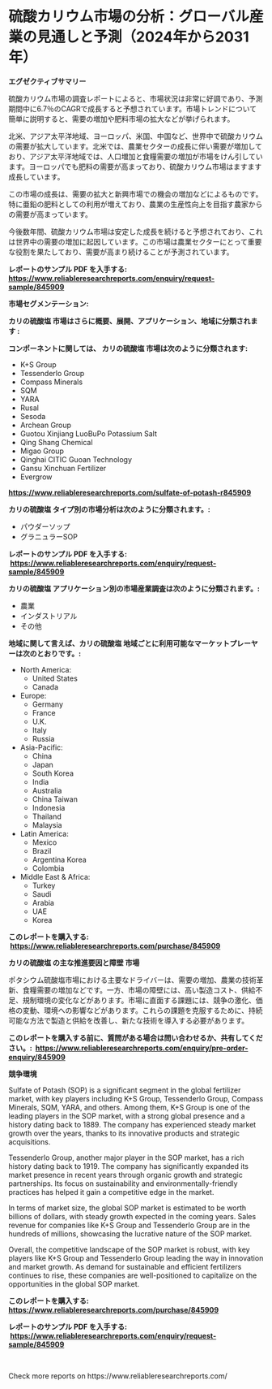 <p><h1>硫酸カリウム市場の分析：グローバル産業の見通しと予測（2024年から2031年）</h1></p><p><strong>エグゼクティブサマリー</strong></p>
<p><p>硫酸カリウム市場の調査レポートによると、市場状況は非常に好調であり、予測期間中に6.7％のCAGRで成長すると予想されています。市場トレンドについて簡単に説明すると、需要の増加や肥料市場の拡大などが挙げられます。 </p><p>北米、アジア太平洋地域、ヨーロッパ、米国、中国など、世界中で硫酸カリウムの需要が拡大しています。北米では、農業セクターの成長に伴い需要が増加しており、アジア太平洋地域では、人口増加と食糧需要の増加が市場をけん引しています。ヨーロッパでも肥料の需要が高まっており、硫酸カリウム市場はますます成長しています。 </p><p>この市場の成長は、需要の拡大と新興市場での機会の増加などによるものです。特に亜鉛の肥料としての利用が増えており、農業の生産性向上を目指す農家からの需要が高まっています。 </p><p>今後数年間、硫酸カリウム市場は安定した成長を続けると予想されており、これは世界中の需要の増加に起因しています。この市場は農業セクターにとって重要な役割を果たしており、需要が高まり続けることが予測されています。</p></p>
<p><strong>レポートのサンプル PDF を入手する: <a href="https://www.reliableresearchreports.com/enquiry/request-sample/845909">https://www.reliableresearchreports.com/enquiry/request-sample/845909</a></strong></p>
<p><strong>市場セグメンテーション:</strong></p>
<p><strong> カリの硫酸塩 市場はさらに概要、展開、アプリケーション、地域に分類されます :</strong></p>
<p><strong>コンポーネントに関しては、 カリの硫酸塩 市場は次のように分類されます: &nbsp;</strong></p>
<p><ul><li>K+S Group</li><li>Tessenderlo Group</li><li>Compass Minerals</li><li>SQM</li><li>YARA</li><li>Rusal</li><li>Sesoda</li><li>Archean Group</li><li>Guotou Xinjiang LuoBuPo Potassium Salt</li><li>Qing Shang Chemical</li><li>Migao Group</li><li>Qinghai CITIC Guoan Technology</li><li>Gansu Xinchuan Fertilizer</li><li>Evergrow</li></ul></p>
<p><strong><a href="https://www.reliableresearchreports.com/sulfate-of-potash-r845909">https://www.reliableresearchreports.com/sulfate-of-potash-r845909</a></strong></p>
<p><strong> カリの硫酸塩 タイプ別の市場分析は次のように分類されます。:</strong></p>
<p><ul><li>パウダーソップ</li><li>グラニュラーSOP</li></ul></p>
<p><strong>レポートのサンプル PDF を入手する: &nbsp;<a href="https://www.reliableresearchreports.com/enquiry/request-sample/845909">https://www.reliableresearchreports.com/enquiry/request-sample/845909</a></strong></p>
<p><strong> カリの硫酸塩 アプリケーション別の市場産業調査は次のように分類されます。:</strong></p>
<p><ul><li>農業</li><li>インダストリアル</li><li>その他</li></ul></p>
<p><strong>地域に関して言えば、カリの硫酸塩 地域ごとに利用可能なマーケットプレーヤーは次のとおりです。:</strong></p>
<p><ul>
    <li>
        North America:
        <ul>
            <li>United States</li>
            <li>Canada</li>
        </ul>
    </li>
    <li>
        Europe:
        <ul>
            <li>Germany</li>
            <li>France</li>
            <li>U.K.</li>
            <li>Italy</li>
            <li>Russia</li>
        </ul>
    </li>
    <li>
        Asia-Pacific:
        <ul>
            <li>China</li>
            <li>Japan</li>
            <li>South Korea</li>
            <li>India</li>
            <li>Australia</li>
            <li>China Taiwan</li>
            <li>Indonesia</li>
            <li>Thailand</li>
            <li>Malaysia</li>
        </ul>
    </li>
    <li>
        Latin America:
        <ul>
            <li>Mexico</li>
            <li>Brazil</li>
            <li>Argentina Korea</li>
            <li>Colombia</li>
        </ul>
    </li>
    <li>
        Middle East & Africa:
        <ul>
            <li>Turkey</li>
            <li>Saudi</li>
            <li>Arabia</li>
            <li>UAE</li>
            <li>Korea</li>
        </ul>
    </li>
    </ul></p>
<p><strong>このレポートを購入する: &nbsp;<a href="https://www.reliableresearchreports.com/purchase/845909">https://www.reliableresearchreports.com/purchase/845909</a></strong></p>
<p><strong>カリの硫酸塩 の主な推進要因と障壁 市場</strong></p>
<p><p>ポタシウム硫酸塩市場における主要なドライバーは、需要の増加、農業の技術革新、食糧需要の増加などです。一方、市場の障壁には、高い製造コスト、供給不足、規制環境の変化などがあります。市場に直面する課題には、競争の激化、価格の変動、環境への影響などがあります。これらの課題を克服するために、持続可能な方法で製造と供給を改善し、新たな技術を導入する必要があります。</p></p>
<p><strong>このレポートを購入する前に、質問がある場合は問い合わせるか、共有してください。:&nbsp; <a href="https://www.reliableresearchreports.com/enquiry/pre-order-enquiry/845909">https://www.reliableresearchreports.com/enquiry/pre-order-enquiry/845909</a></strong></p>
<p><strong>競争環境</strong></p>
<p><p>Sulfate of Potash (SOP) is a significant segment in the global fertilizer market, with key players including K+S Group, Tessenderlo Group, Compass Minerals, SQM, YARA, and others. Among them, K+S Group is one of the leading players in the SOP market, with a strong global presence and a history dating back to 1889. The company has experienced steady market growth over the years, thanks to its innovative products and strategic acquisitions.</p><p>Tessenderlo Group, another major player in the SOP market, has a rich history dating back to 1919. The company has significantly expanded its market presence in recent years through organic growth and strategic partnerships. Its focus on sustainability and environmentally-friendly practices has helped it gain a competitive edge in the market.</p><p>In terms of market size, the global SOP market is estimated to be worth billions of dollars, with steady growth expected in the coming years. Sales revenue for companies like K+S Group and Tessenderlo Group are in the hundreds of millions, showcasing the lucrative nature of the SOP market.</p><p>Overall, the competitive landscape of the SOP market is robust, with key players like K+S Group and Tessenderlo Group leading the way in innovation and market growth. As demand for sustainable and efficient fertilizers continues to rise, these companies are well-positioned to capitalize on the opportunities in the global SOP market.</p></p>
<p><strong>このレポートを購入する: &nbsp; <a href="https://www.reliableresearchreports.com/purchase/845909">https://www.reliableresearchreports.com/purchase/845909</a></strong></p>
<p><strong>レポートのサンプル PDF を入手する: &nbsp;<a href="https://www.reliableresearchreports.com/enquiry/request-sample/845909">https://www.reliableresearchreports.com/enquiry/request-sample/845909</a></strong><strong></strong></p>
<p>&nbsp;</p>
<p>Check more reports on https://www.reliableresearchreports.com/</p>